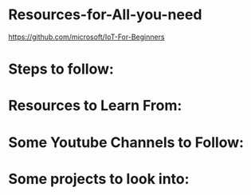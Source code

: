 # Resources-for-All-you-need
https://github.com/microsoft/IoT-For-Beginners


# Steps to follow: 


# Resources to Learn From:


# Some Youtube Channels to Follow:


# Some projects to look into:
